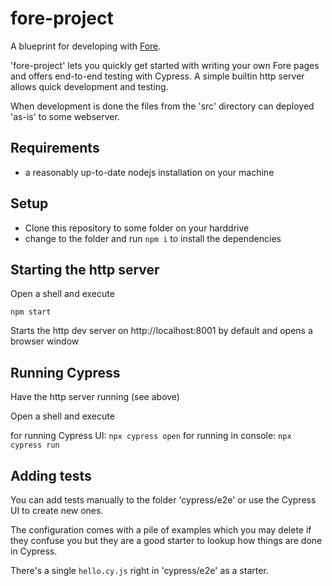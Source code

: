 # fore-project

A blueprint for developing with [Fore](https://github.com/Jinntec/Fore).

'fore-project' lets you quickly get started with writing your own Fore pages and offers 
end-to-end testing with Cypress. A simple builtin http server allows quick development and testing.

When development is done the files from the 'src' directory can deployed 'as-is' to some webserver.

## Requirements

* a reasonably up-to-date nodejs installation on your machine

## Setup

* Clone this repository to some folder on your harddrive
* change to the folder and run `npm i` to install the dependencies

## Starting the http server

Open a shell and execute

`npm start`

Starts the http dev server on http://localhost:8001 by default and opens a browser window 

## Running Cypress

Have the http server running (see above)

Open a shell and execute

for running Cypress UI: `npx cypress open`
for running in console: `npx cypress run`

## Adding tests

You can add tests manually to the folder 'cypress/e2e' or use the Cypress UI to create new ones.

The configuration comes with a pile of examples which you may delete if they confuse you but they are
a good starter to lookup how things are done in Cypress.

 There's a single `hello.cy.js` right in 'cypress/e2e' as a starter.
